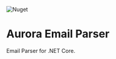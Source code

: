![Nuget](https://img.shields.io/nuget/v/Aurora.EmailParser?style=flat-square)
# Aurora Email Parser
Email Parser for .NET Core.
